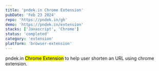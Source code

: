 ```yaml
---
title: 'pndek.in Chrome Extension'
pubDate: 'Feb 23 2024'
repo: 'https://pndek.in/gh'
demo: 'https://pndek.in/extension'
stacks: ['Javascript', 'Chrome']
status: 'completed'
category: 'extension'
platform: 'browser-extension'
---
```


pndek.in <mark>Chrome Extension</mark> to help user shorten an URL using chrome extension.
